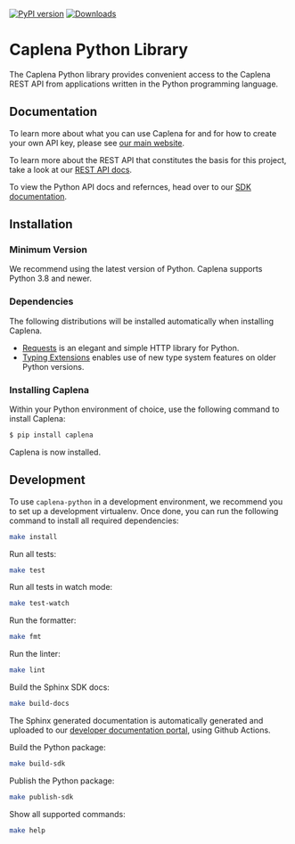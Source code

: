 [![PyPI version](https://badge.fury.io/py/caplena.svg)](https://badge.fury.io/py/caplena)
[![Downloads](https://static.pepy.tech/personalized-badge/caplena?period=month&units=international_system&left_color=black&right_color=brightgreen&left_text=downloads/month)](https://pepy.tech/project/caplena)

# Caplena Python Library

The Caplena Python library provides convenient access to the Caplena REST API from applications written in the Python programming language.

## Documentation

To learn more about what you can use Caplena for and for how to create your own API key, please see [our main website](https://caplena.com/).

To learn more about the REST API that constitutes the basis for this project, take a look at our [REST API docs](https://caplena.com/docs/developers/).

To view the Python API docs and refernces, head over to our [SDK documentation](https://caplena.com/docs/sdk/python/).

## Installation

### Minimum Version

We recommend using the latest version of Python. Caplena supports Python 3.8 and newer.

### Dependencies

The following distributions will be installed automatically when installing Caplena.

- [Requests](https://docs.python-requests.org/en/latest/) is an elegant and simple HTTP library for Python.
- [Typing Extensions](https://github.com/python/typing/tree/master/typing_extensions) enables use of new type system features on older Python versions.

### Installing Caplena

Within your Python environment of choice, use the following command to install Caplena:

```sh
$ pip install caplena
```

Caplena is now installed.

## Development

To use `caplena-python` in a development environment, we recommend you to set up a development virtualenv. Once done, you
can run the following command to install all required dependencies:

```sh
make install
```

Run all tests:

```sh
make test
```

Run all tests in watch mode:

```sh
make test-watch
```

Run the formatter:

```sh
make fmt
```

Run the linter:

```sh
make lint
```

Build the Sphinx SDK docs:

```sh
make build-docs
```

The Sphinx generated documentation is automatically generated and uploaded to our [developer documentation portal](https://caplena.com/docs/sdk/python/), using Github Actions.

Build the Python package:

```sh
make build-sdk
```

Publish the Python package:

```sh
make publish-sdk
```

Show all supported commands:

```sh
make help
```
